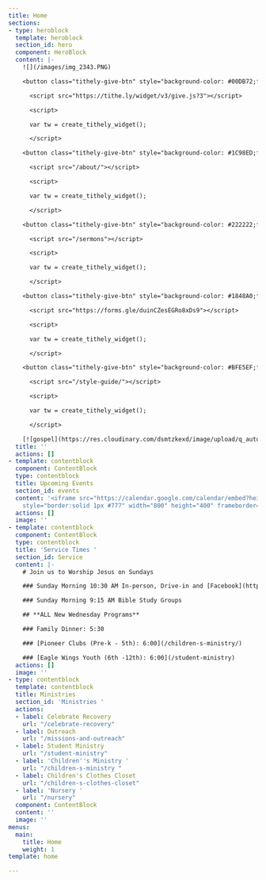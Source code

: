 ```yaml
---
title: Home
sections:
- type: heroblock
  template: heroblock
  section_id: hero
  component: HeroBlock
  content: |-
    ![](/images/img_2343.PNG)

    <button class="tithely-give-btn" style="background-color: #00DB72;font-family: inherit;font-weight: bold;font-size: 19px; padding: 15px 70px; border-radius: 4px; cursor: pointer; background-image: none; color: white; text-shadow: none; margin:15px; display: inline-block; float: none; border: none;" data-church-id="1302493">Give</button>

      <script src="https://tithe.ly/widget/v3/give.js?3"></script>

      <script>

      var tw = create_tithely_widget();

      </script>

    <button class="tithely-give-btn" style="background-color: #1C98ED;font-family: inherit;font-weight: bold;font-size: 19px; padding: 15px 70px; border-radius: 4px; margin:15px; cursor: pointer; background-image: none; color: white; text-shadow: none; display: inline-block; float: none; border: none;" data-church-id="1302493">About Us</button>

      <script src="/about/"></script>

      <script>

      var tw = create_tithely_widget();

      </script>

    <button class="tithely-give-btn" style="background-color: #222222;font-family: inherit;font-weight: bold;font-size: 19px; padding: 15px 70px; border-radius: 4px; margin:15px; cursor: pointer; background-image: none; color: white; text-shadow: none; display: inline-block; float: none; border: none;" data-church-id="1302493">Watch Online</button>

      <script src="/sermons"></script>

      <script>

      var tw = create_tithely_widget();

      </script>

    <button class="tithely-give-btn" style="background-color: #1848A0;font-family: inherit;font-weight: bold;font-size: 19px; padding: 15px 70px; border-radius: 4px; margin:15px; cursor: pointer; background-image: none; color: white; text-shadow: none; display: inline-block; float: none; border: none;" data-church-id="1302493">Prayer Requests</button>

      <script src="https://forms.gle/duinCZesEGRo8xDs9"></script>

      <script>

      var tw = create_tithely_widget();

      </script>

    <button class="tithely-give-btn" style="background-color: #BFE5EF;font-family: inherit;font-weight: bold;font-size: 19px; padding: 15px 70px; border-radius: 4px; margin:15px; cursor: pointer; background-image: none; color: white; text-shadow: none; display: inline-block; float: none; border: none;" data-church-id="1302493">I'm New Here</button>

      <script src="/style-guide/"></script>

      <script>

      var tw = create_tithely_widget();

      </script>

    [![gospel](https://res.cloudinary.com/dsmtzkexd/image/upload/q_auto:good/v1607537160/IMG_2359.png)](/gospel)
  title: ''
  actions: []
- template: contentblock
  component: ContentBlock
  type: contentblock
  title: Upcoming Events
  section_id: events
  content: '<iframe src="https://calendar.google.com/calendar/embed?height=400&amp;wkst=1&amp;bgcolor=%234285F4&amp;ctz=America%2FNew_York&amp;src=cjEwZTRrM3AzN21hMG81cHJqcmg1aGVyZ3NAZ3JvdXAuY2FsZW5kYXIuZ29vZ2xlLmNvbQ&amp;src=ZW4udXNhI2hvbGlkYXlAZ3JvdXAudi5jYWxlbmRhci5nb29nbGUuY29t&amp;color=%23C0CA33&amp;color=%230B8043&amp;title=Upcoming%20Events&amp;showTz=0&amp;showCalendars=0&amp;mode=AGENDA"
    style="border:solid 1px #777" width="800" height="400" frameborder="0" scrolling="no"></iframe>'
  actions: []
  image: ''
- template: contentblock
  component: ContentBlock
  type: contentblock
  title: 'Service Times '
  section_id: Service
  content: |-
    # Join us to Worship Jesus on Sundays

    ### Sunday Morning 10:30 AM In-person, Drive-in and [Facebook](https://www.facebook.com/groups/FBCBronson/)

    ### Sunday Morning 9:15 AM Bible Study Groups

    ## **ALL New Wednesday Programs**

    ### Family Dinner: 5:30

    ### [Pioneer Clubs (Pre-k - 5th): 6:00](/children-s-ministry/)

    ### [Eagle Wings Youth (6th -12th): 6:00](/student-ministry)
  actions: []
  image: ''
- type: contentblock
  template: contentblock
  title: Ministries
  section_id: 'Ministries '
  actions:
  - label: Celebrate Recovery
    url: "/celebrate-recovery"
  - label: Outreach
    url: "/missions-and-outreach"
  - label: Student Ministry
    url: "/student-ministry"
  - label: 'Children''s Ministry '
    url: "/children-s-ministry "
  - label: Children's Clothes Closet
    url: "/children-s-clothes-closet"
  - label: 'Nursery '
    url: "/nursery"
  component: ContentBlock
  content: ''
  image: ''
menus:
  main:
    title: Home
    weight: 1
template: home

---
```

